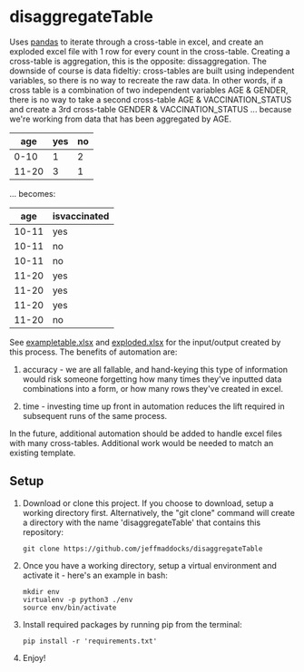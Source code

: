 # disaggregateTable
Uses [pandas](https://pandas.pydata.org) to iterate through a cross-table in excel, and create an exploded excel file with 1 row for every count in the cross-table. Creating a cross-table is aggregation, this is the opposite: dissaggregation. The downside of course is data fideltiy: cross-tables are built using independent variables, so there is no way to recreate the raw data. In other words, if a cross table is a combination of two independent variables AGE & GENDER, there is no way to take a second cross-table AGE & VACCINATION_STATUS and create a 3rd cross-table GENDER & VACCINATION_STATUS ... because we're working from data that has been aggregated by AGE.

| age | yes | no | 
| --- | --- | --- | 
| 0-10 | 1 | 2 | 
| 11-20 | 3 | 1 | 

... becomes:

| age | isvaccinated | 
| --- | --- | 
| 10-11 | yes | 
| 10-11 | no | 
| 10-11 | no | 
| 11-20 | yes | 
| 11-20 | yes | 
| 11-20 | yes | 
| 11-20 | no | 

See [exampletable.xlsx](exampletable.xlsx) and [exploded.xlsx](exploded.xlsx) for the input/output created by this process. The benefits of automation are:

1. accuracy - we are all fallable, and hand-keying this type of information would risk someone forgetting how many times they've inputted data combinations into a form, or how many rows they've created in excel.

2. time - investing time up front in automation reduces the lift required in subsequent runs of the same process.

In the future, additional automation should be added to handle excel files with many cross-tables. Additional work would be needed to match an existing template.

## Setup

1. Download or clone this project. If you choose to download, setup a working directory first. Alternatively, the "git clone" command will create a directory with the name 'disaggregateTable' that contains this repository:
    ```
    git clone https://github.com/jeffmaddocks/disaggregateTable
    ```

2. Once you have a working directory, setup a virtual environment and activate it  - here's an example in bash:
    ```
    mkdir env
    virtualenv -p python3 ./env
    source env/bin/activate
    ```

3. Install required packages by running pip from the terminal: 
    ```
    pip install -r 'requirements.txt'
    ```

4. Enjoy!
